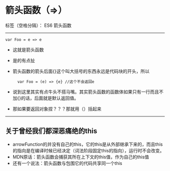 ﻿# 箭头函数（=>）

标签（空格分隔）： ES6 箭头函数

---

    var Foo = e => e

- 这就是箭头函数
- 是的有点扯
- 箭头函数的箭头后面{}这个叫大括号的东西永远是代码块的开头，所以

        var Foo = (e) => {e} //这个不会返回e
- 说到这里其实有点牛头不搭马嘴。其实箭头函数的函数体如果只有一行而且不加{}的话，后面就是默认返回值。
- 那如果要返回对象捏？？？那就用（）括起来

---
## 关于曾经我们都深恶痛绝的this
- arrowFunction的并没有自己的this，它的this是从外部继承下来的，而且this的指向是在编译时候已经决定（词法阶段固定this的指向），运行时不会改变。
- MDN原话：箭头函数会捕获其所在上下文的this值，作为自己的this值
- 还有一个说法：箭头函数与包围它的代码共享同一个this


